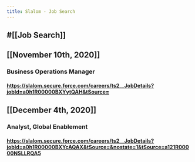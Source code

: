 ```yaml
---
title: Slalom - Job Search
---
```


## #[[Job Search]]

## 

## [[November 10th, 2020]]
### Business Operations Manager
#### https://slalom.secure.force.com/careers/ts2__JobDetails?jobId=a0h1R00000BXYytQAH&tSource=

## [[December 4th, 2020]]
### Analyst, Global Enablement
#### https://slalom.secure.force.com/careers/ts2__JobDetails?jobId=a0h1R00000BXYcAQAX&tSource=&nostate=1&tSource=a121R00000NSLLRQA5

